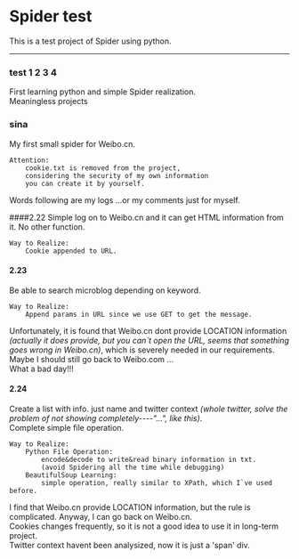 # Spider test
This is a test project of Spider using python.

***
### test 1 2 3 4
First learning python and simple Spider realization.</br>
Meaningless projects

### sina
My first small spider for Weibo.cn.</br>

	Attention:
		cookie.txt is removed from the project, 
		considering the security of my own information
		you can create it by yourself.

Words following  are my logs ...or my comments just for myself.

####2.22
Simple log on to Weibo.cn and it can get HTML information from it. No other function.
	
	Way to Realize:
		Cookie appended to URL.

#### 2.23
Be able to search microblog depending on keyword.</br>

	Way to Realize:
		Append params in URL since we use GET to get the message.
		
Unfortunately, it is found that Weibo.cn dont provide LOCATION information *(actually it does provide, but you can`t open the URL, seems that something goes wrong in Weibo.cn)*, which is severely needed in our requirements.
</br>Maybe I should still go back to Weibo.com ...</br>
What a bad day!!!

#### 2.24
Create a list with info. just name and twitter context *(whole twitter, solve the problem of not showing completely----"...", like this)*.</br>
Complete simple file operation.</br>

	Way to Realize:
		Python File Operation:
			encode&decode to write&read binary information in txt.
			(avoid Spidering all the time while debugging)
		BeautifulSoup Learning:
			simple operation, really similar to XPath, which I`ve used before.

I find that Weibo.cn provide LOCATION information, but the rule is complicated. Anyway, I can go back on Weibo.cn.</br>
Cookies changes frequently, so it is not a good idea to use it in long-term project.</br>
Twitter context havent been analysized, now it is just a 'span' div.

